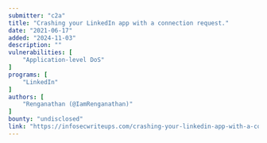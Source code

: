 ```yaml
---
submitter: "c2a"
title: "Crashing your LinkedIn app with a connection request."
date: "2021-06-17"
added: "2024-11-03"
description: ""
vulnerabilities: [
    "Application-level DoS"
]
programs: [
    "LinkedIn"
]
authors: [
    "Renganathan (@IamRenganathan)"
]
bounty: "undisclosed"
link: "https://infosecwriteups.com/crashing-your-linkedin-app-with-a-connection-request-257f9b484550"
---
```




